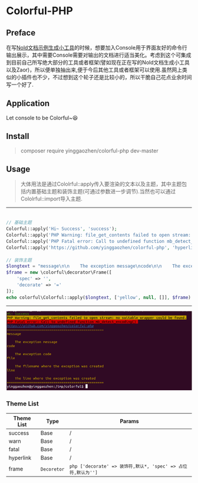 # Colorful-PHP

## Preface
在写[Nold文档示例生成小工具](https://github.com/yinggaozhen/nold)的时候，想要加入Console用于界面友好的命令行输出展示，其中需要Console需要对输出的文档进行适当美化。考虑到这个可集成到目前自己所写绝大部分的工具或者框架(譬如现在正在写的Nold文档生成小工具以及Zaor)，所以便单独抽出来,便于今后其他工具或者框架可以使用.虽然网上类似的小插件也不少，不过想到这个轮子还是比较小的，所以干脆自己花点业余时间写一个好了.

## Application
Let console to be Colorful~:satisfied:

## Install
> composer require yinggaozhen/colorful-php dev-master

## Usage
> 大体用法是通过Cololrful::apply传入要渲染的文本以及主题，其中主题包括内置基础主题和装饰主题(可通过参数进一步调节).当然也可以通过Cololrful::import导入主题.

_ _ _
```php

// 基础主题
Colorful::apply('Hi~ Success', 'success');
Colorful::apply('PHP Warning: file_get_contents failed to open stream: no suitable wrapper could be found.', 'warn');
Colorful::apply('PHP Fatal error: Call to undefined function mb_detect_encoding() ', 'fatal');
Colorful::apply('https://github.com/yinggaozhen/colorful-php', 'hyperlink');

// 装饰主题
$longtext = "message\n\n    The exception message\ncode\n\n    The exception code\nfile\n\n    The filename where the exception was created\nline\n\n    The line where the exception was created";
$frame = new \colorful\decorator\Frame([
    'spec' => '',
    'decorate' => '='
]);
echo colorful\Colorful::apply($longtext, ['yellow', null, []], $frame) . PHP_EOL;
```
_ _ _
![stdoutput](./docs/colorful.png)

### Theme List
| Theme List | Type | Params |
|--------|--------|--------|
|  success      |    Base    |    /    |
|  warn      |    Base    |    /    |
|  fatal      |    Base    |    /    |
|  hyperlink  |    Base    |    /    |
|  frame      |    ```Decoretor```    |    ```php ['decorate' => 装饰符,默认*, 'spec' => 占位符,默认为'']```      |